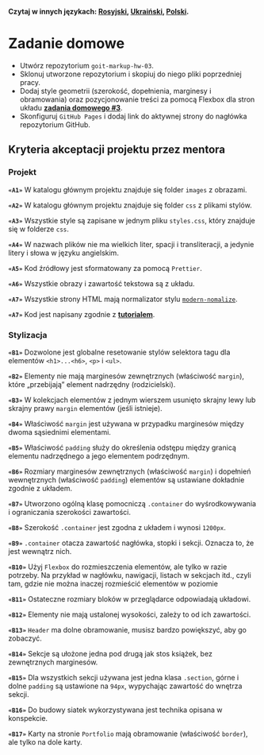 **Czytaj w innych językach: [Rosyjski](README.md), [Ukraiński](README.ua.md),
[Polski](README.pl.md).**

# Zadanie domowe

- Utwórz repozytorium `goit-markup-hw-03`.
- Sklonuj utworzone repozytorium i skopiuj do niego pliki poprzedniej pracy. 
- Dodaj style geometrii (szerokość, dopełnienia, marginesy i obramowania) oraz 
  pozycjonowanie treści za pomocą Flexbox dla stron układu
  [**zadania domowego #3**](<https://www.figma.com/file/SqiyweSseH96c3wVZmnGfq/Zadanie-domowe-GOIT-Polska-Copy?node-id=0%3A1>).
- Skonfiguruj `GitHub Pages` i dodaj link do aktywnej strony do 
  nagłówka repozytorium GitHub. 

## Kryteria akceptacji projektu przez mentora

### Projekt

**`«A1»`** W katalogu głównym projektu znajduje się folder `images` z obrazami.

**`«A2»`** W katalogu głównym projektu znajduje się folder `css` z plikami stylów. 

**`«A3»`** Wszystkie style są zapisane w jednym pliku `styles.css`, który znajduje się 
w folderze `css`.

**`«A4»`** W nazwach plików nie ma wielkich liter, spacji i transliteracji, 
a jedynie litery i słowa w języku angielskim. 

**`«A5»`** Kod źródłowy jest sformatowany za pomocą `Prettier`.

**`«A6»`** Wszystkie obrazy i zawartość tekstowa są z układu.

**`«A7»`** Wszystkie strony HTML mają normalizator stylu 
[`modern-nomalize`](https://github.com/sindresorhus/modern-normalize).

**`«A7»`** Kod jest napisany zgodnie z
[**tutorialem**](https://codeguide.co/).

### Stylizacja

**`«B1»`** Dozwolone jest globalne resetowanie stylów selektora tagu dla elementów
`<h1>...<h6>`, `<p>` i `<ul>`.

**`«B2»`** Elementy nie mają marginesów zewnętrznych (właściwość `margin`), które „przebijają” 
element nadrzędny (rodzicielski). 

**`«B3»`** W kolekcjach elementów z jednym wierszem usunięto skrajny lewy lub skrajny prawy
`margin` elementów (jeśli istnieje). 

**`«B4»`** Właściwość `margin` jest używana w przypadku marginesów między 
dwoma sąsiednimi elementami.

**`«B5»`** Właściwość `padding` służy do określenia odstępu między granicą 
elementu nadrzędnego a jego elementem podrzędnym. 

**`«B6»`** Rozmiary marginesów zewnętrznych (właściwość `margin`) i dopełnień 
wewnętrznych (właściwość `padding`) elementów są ustawiane dokładnie zgodnie z układem. 

**`«B7»`** Utworzono ogólną klasę pomocniczą `.container` do wyśrodkowywania i 
ograniczania szerokości zawartości. 

**`«B8»`** Szerokość `.container` jest zgodna z układem i wynosi `1200px`.

**`«B9»`** `.container` otacza zawartość nagłówka, stopki i sekcji. Oznacza 
to, że jest wewnątrz nich. 

**`«B10»`** Użyj `Flexbox` do rozmieszczenia elementów, ale tylko w razie 
potrzeby. Na przykład w nagłówku, nawigacji, listach w sekcjach itd., czyli 
tam, gdzie nie można inaczej rozmieścić elementów w poziomie

**`«B11»`** Ostateczne rozmiary bloków w przeglądarce odpowiadają układowi. 

**`«B12»`** Elementy nie mają ustalonej wysokości, zależy to od ich zawartości. 

**`«B13»`** `Header` ma dolne obramowanie, musisz bardzo powiększyć, aby go zobaczyć. 

**`«B14»`** Sekcje są ułożone jedna pod drugą jak stos książek, bez zewnętrznych 
marginesów.

**`«B15»`** Dla wszystkich sekcji używana jest jedna klasa `.section`, górne i dolne 
`padding` są ustawione na `94px`, wypychając zawartość do wnętrza sekcji. 

**`«B16»`** Do budowy siatek wykorzystywana jest technika opisana w konspekcie.

**`«B17»`** Karty na stronie `Portfolio` mają obramowanie (właściwość `border`),
ale tylko na dole karty. 
